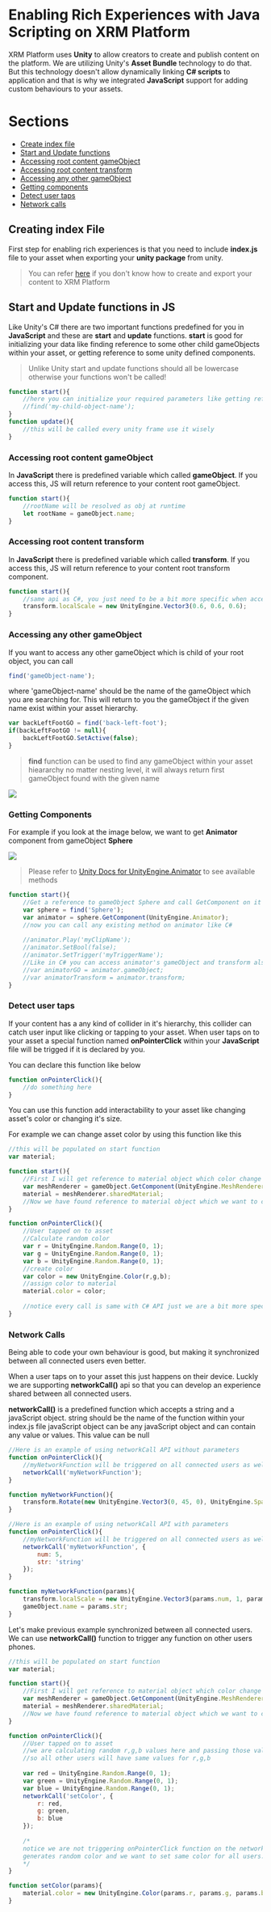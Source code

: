 # Enabling Rich Experiences with Java Scripting on XRM Platform

XRM Platform uses **Unity** to allow creators to create and publish content on the platform. We are utilizing Unity's **Asset Bundle** technology to do that. But this technology doesn't allow dynamically linking **C# scripts** to application and that is why we integrated **JavaScript** support for adding custom behaviours to your assets.

# Sections
- [Create index file](#creating-index-file)
- [Start and Update functions](#start-and-update-functions-in-js)
- [Accessing root content gameObject](#accessing-root-content-gameobject)
- [Accessing root content transform](#accessing-root-content-transform)
- [Accessing any other gameObject](#accessing-any-other-gameobject)
- [Getting components](#getting-components)
- [Detect user taps](#detect-user-taps)
- [Network calls](#network-calls)

## Creating index File
First step for enabling rich experiences is that you need to include **index.js** file to your asset when exporting your **unity package** from unity.

> You can refer [here](https://github.com/XR-Masters/Docs/blob/main/Create%20Content.md) if you don't know how to create and export your content to XRM Platform

## Start and Update functions in JS
Like Unity's C# there are two important functions predefined for you in **JavaScript** and these are **start** and **update** functions. **start** is good for initializing your data like finding reference to some other child gameObjects within your asset, or getting reference to some unity defined components.

> Unlike Unity start and update functions should all be lowercase otherwise your functions won't be called!
```js
function start(){
    //here you can initialize your required parameters like getting reference to other gameObjects
    //find('my-child-object-name');
}
function update(){
    //this will be called every unity frame use it wisely
}
```

### Accessing root content gameObject

In **JavaScript** there is predefined variable which called **gameObject**. If you access this, JS will return reference to your content root gameObject.

```js
function start(){
    //rootName will be resolved as obj at runtime
    let rootName = gameObject.name;
}
```

### Accessing root content transform

In **JavaScript** there is predefined variable which called **transform**. If you access this, JS will return reference to your content root transform component.

```js
function start(){
    //same api as C#, you just need to be a bit more specific when accessing UnityEngine related code
    transform.localScale = new UnityEngine.Vector3(0.6, 0.6, 0.6);
}
```
### Accessing any other gameObject

If you want to access any other gameObject which is child of your root object, you can call 
```js 
find('gameObject-name');
``` 
where 'gameObject-name' should be the name of the gameObject which you are searching for.
This will return to you the gameObject if the given name exist within your asset hierarchy.

```js 
var backLeftFootGO = find('back-left-foot');
if(backLeftFootGO != null){
    backLeftFootGO.SetActive(false);
}
``` 
> **find** function can be used to find any gameObject within your asset hieararchy no matter nesting level, it will always return first gameObject found with the given name

![](https://public.3.basecamp.com/p/1ZnDB2s2ux9nVayAw5G1derx/upload/download/find-function.JPG)

### Getting Components

For example if you look at the image below, we want to get **Animator** component from gameObject **Sphere**

![](https://public.3.basecamp.com/p/bsrQVwaaRCUaKPN7MAM82fkw/upload/download/get-component.JPG)

> Please refer to [Unity Docs for UnityEngine.Animator](https://docs.unity3d.com/ScriptReference/Animator.html) to see available methods
```js 
function start(){
    //Get a reference to gameObject Sphere and call GetComponent on it to access animator component
    var sphere = find('Sphere');
    var animator = sphere.GetComponent(UnityEngine.Animator);
    //now you can call any existing method on animator like C#
    
    //animator.Play('myClipName');
    //animator.SetBool(false);
    //animator.SetTrigger('myTriggerName');
    //Like in C# you can access animator's gameObject and transform also
    //var animatorGO = animator.gameObject;
    //var animatorTransform = animator.transform;
}
``` 

### Detect user taps

If your content has a any kind of collider in it's hierarchy, this collider can catch user input like clicking or tapping to your asset. When user taps on to your asset a special function named **onPointerClick** within your **JavaScript** file will be trigged if it is declared by you.

You can declare this function like below
```js 
function onPointerClick(){
    //do something here
}
``` 

You can use this function add interactability to your asset like changing asset's color or changing it's size.

For example we can change asset color by using this function like this
```js 
//this will be populated on start function
var material;

function start(){
    //First I will get reference to material object which color change happen
    var meshRenderer = gameObject.GetComponent(UnityEngine.MeshRenderer);
    material = meshRenderer.sharedMaterial;
    //Now we have found reference to material object which we want to change it's color
}

function onPointerClick(){
    //User tapped on to asset
    //Calculate random color
    var r = UnityEngine.Random.Range(0, 1);
    var g = UnityEngine.Random.Range(0, 1);
    var b = UnityEngine.Random.Range(0, 1);
    //create color
    var color = new UnityEngine.Color(r,g,b);
    //assign color to material
    material.color = color;
    
    //notice every call is same with C# API just we are a bit more specific when we are using UnityEngine's code
}
``` 
### Network Calls

Being able to code your own behaviour is good, but making it synchronized between all connected users even better.

When a user taps on to your asset this just happens on their device. Luckly we are supporting **networkCall()** api so that you can develop an experience shared between all connected users.

**networkCall()** is a predefined function which accepts a string and a javaScript object.
string should be the name of the function within your index.js file
javaScript object can be any javaScript object and can contain any value or values. This value can be null

```js 
//Here is an example of using networkCall API without parameters
function onPointerClick(){
    //myNetworkFunction will be triggered on all connected users as well as user tapped on the content
    networkCall('myNetworkFunction');
}

function myNetworkFunction(){
    transform.Rotate(new UnityEngine.Vector3(0, 45, 0), UnityEngine.Space.Self);
}
```

```js 
//Here is an example of using networkCall API with parameters
function onPointerClick(){
    //myNetworkFunction will be triggered on all connected users as well as user tapped on the content
    networkCall('myNetworkFunction', {
        num: 5,
        str: 'string'
    });
}

function myNetworkFunction(params){
    transform.localScale = new UnityEngine.Vector3(params.num, 1, params.num);
    gameObject.name = params.str;
}
```

Let's make previous example synchronized between all connected users. We can use **networkCall()** function to trigger any function on other users phones. 

```js 
//this will be populated on start function
var material;

function start(){
    //First I will get reference to material object which color change happen
    var meshRenderer = gameObject.GetComponent(UnityEngine.MeshRenderer);
    material = meshRenderer.sharedMaterial;
    //Now we have found reference to material object which we want to change it's color
}

function onPointerClick(){
    //User tapped on to asset
    //we are calculating random r,g,b values here and passing those values to setColor function via networkCall api
    //so all other users will have same values for r,g,b
    
    var red = UnityEngine.Random.Range(0, 1);
    var green = UnityEngine.Random.Range(0, 1);
    var blue = UnityEngine.Random.Range(0, 1);
    networkCall('setColor', {
        r: red,
        g: green,
        b: blue
    });
    
    /*
    notice we are not triggering onPointerClick function on the network because this function 
    generates random color and we want to set same color for all users.
    */
}

function setColor(params){
    material.color = new UnityEngine.Color(params.r, params.g, params.b);
}
``` 
